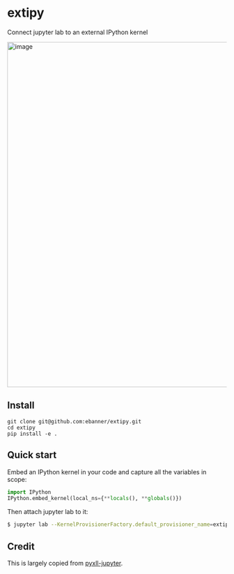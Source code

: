 # extipy

Connect jupyter lab to an external IPython kernel

<img width="1437" height="792" alt="image" src="https://github.com/user-attachments/assets/bdc30914-3a53-45b8-89dd-6fade6c82521" />

## Install

```
git clone git@github.com:ebanner/extipy.git
cd extipy
pip install -e .
```

## Quick start

Embed an IPython kernel in your code and capture all the variables in scope:

```python
import IPython
IPython.embed_kernel(local_ns={**locals(), **globals()})
```

Then attach jupyter lab to it:

```bash
$ jupyter lab --KernelProvisionerFactory.default_provisioner_name=extipy-provisioner
```

## Credit

This is largely copied from [pyxll-jupyter](https://github.com/pyxll/pyxll-jupyter).

